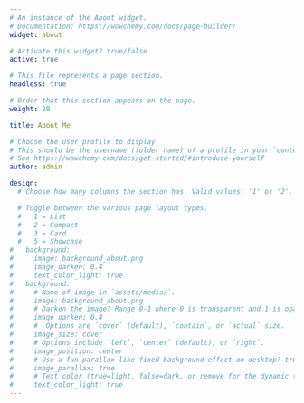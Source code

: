 ```yaml
---
# An instance of the About widget.
# Documentation: https://wowchemy.com/docs/page-builder/
widget: about

# Activate this widget? true/false
active: true

# This file represents a page section.
headless: true

# Order that this section appears on the page.
weight: 20

title: About Me

# Choose the user profile to display
# This should be the username (folder name) of a profile in your `content/authors/` folder.
# See https://wowchemy.com/docs/get-started/#introduce-yourself
author: admin

design:
  # Choose how many columns the section has. Valid values: '1' or '2'.

  # Toggle between the various page layout types.
  #   1 = List
  #   2 = Compact
  #   3 = Card
  #   5 = Showcase
#   background:
#     image: background_about.png
#     image_darken: 0.4
#     text_color_light: true
#   background:
#     # Name of image in `assets/media/`.
#     image: background_about.png
#     # Darken the image? Range 0-1 where 0 is transparent and 1 is opaque.
#     image_darken: 0.4
#     #  Options are `cover` (default), `contain`, or `actual` size.
#     image_size: cover
#     # Options include `left`, `center` (default), or `right`.
#     image_position: center
#     # Use a fun parallax-like fixed background effect on desktop? true/false
#     image_parallax: true
#     # Text color (true=light, false=dark, or remove for the dynamic theme color).
#     text_color_light: true
---
```

